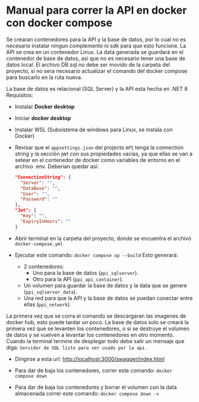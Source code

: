 # Manual para correr la API en docker con docker compose

Se crearan contenedores para la API y la base de datos, por lo cual no es necesario instalar ningun complemento ni sdk para que esto funcione. La API se crea en un contenedor Linux. La data generada se guardará en el contenedor de base de datos, asi que no es necesario tener una base de datos local.
El archivo DB.sql no debe ser movido de la carpeta del proyecto, si no sera necesario actualizar el comando del docker compose para buscarlo en la ruta nueva.

La base de datos es relacional (SQL Server) y la API esta hecha en .NET 8
Requisitos:

* Instalar **Docker desktop**
* Iniciar **docker desktop**
* Instalar WSL (Subsistema de windows para Linux, se instala con Docker)
* Revisar que el `appsettings.json` del projecto `API` tenga la connection string y la sección jwt con sus propiedades vacias, ya que ellas se van a setear en el contenedor de docker como variables de entorno en el archivo .env. Deberian quedar así:

  ```json
  "ConnectionString": {
    "Server": "",
    "DataBase": "",
    "User": "",
    "Password": ""
  },
  "Jwt": {
    "Key": "",
    "ExpiryInHours": ""
  }

* Abrir terminal en la carpeta del proyecto, donde se encuentra el archivo `docker-compose.yml`

* Ejecutar este comando: `docker compose up --build`
Esto generará:
  * 2 contenedores:
    * Uno para la base de datos (`ppi_sqlserver`).
    * Otro para la API (`ppi_api_container`).
  * Un volumen para guardar la base de datos y la data que se genere (`ppi_sqlserver_data`).
  * Una red para que la API y la base de datos se puedan conectar entre ellas (`ppi_network`).

La primera vez que se corra el comando se descargaran las imagenes de docker hub, esto puede tardar un poco. La base de datos solo se creará la primera vez que se levanten los contenedores, o si se destruye el volumen de datos y se vuelven a levantar los contenedores en otro momento.
Cuando la terminal termine de desplegar todo debe salir un mensaje que diga: `Servidor de SQL listo para ser usado por la api.`

* Dirigirse a esta url: <http://localhost:3000/swagger/index.html>

* Para dar de baja los contenedores, correr este comando: `docker compose down`
* Para dar de baja los contenedores y borrar el volumen con la data almacenada correr este comando: `docker compose down -v`
